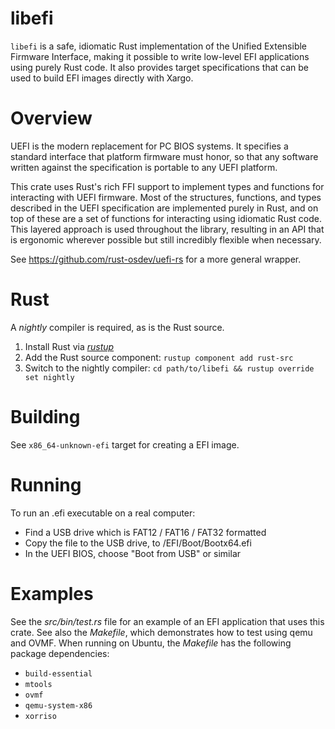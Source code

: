 # libefi

`libefi` is a safe, idiomatic Rust implementation of the Unified Extensible Firmware Interface,
making it possible to write low-level EFI applications using purely Rust code. It also provides
target specifications that can be used to build EFI images directly with Xargo.

# Overview

UEFI is the modern replacement for PC BIOS systems. It specifies a standard interface that platform
firmware must honor, so that any software written against the specification is portable to any UEFI
platform.

This crate uses Rust's rich FFI support to implement types and functions for interacting with UEFI
firmware. Most of the structures, functions, and types described in the UEFI specification are
implemented purely in Rust, and on top of these are a set of functions for interacting using
idiomatic Rust code. This layered approach is used throughout the library, resulting in an API that
is ergonomic wherever possible but still incredibly flexible when necessary.

See https://github.com/rust-osdev/uefi-rs for a more general wrapper.

# Rust

A *nightly* compiler is required, as is the Rust source.

1. Install Rust via [*rustup*](https://www.rustup.rs/)
2. Add the Rust source component: `rustup component add rust-src`
3. Switch to the nightly compiler: `cd path/to/libefi && rustup override set nightly`

# Building

See `x86_64-unknown-efi` target for creating a EFI image.

# Running

To run an .efi executable on a real computer:
- Find a USB drive which is FAT12 / FAT16 / FAT32 formatted
- Copy the file to the USB drive, to /EFI/Boot/Bootx64.efi
- In the UEFI BIOS, choose "Boot from USB" or similar

# Examples

See the *src/bin/test.rs* file for an example of an EFI application that uses this crate. See also
the *Makefile*, which demonstrates how to test using qemu and OVMF. When running on Ubuntu, the
*Makefile* has the following package dependencies:

* `build-essential`
* `mtools`
* `ovmf`
* `qemu-system-x86`
* `xorriso`
